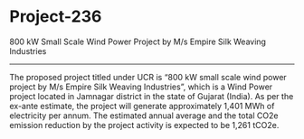 # Project-236
800 kW Small Scale Wind Power Project by M/s Empire Silk Weaving Industries
________________
The proposed project titled under UCR is “800 kW small scale wind power project by M/s Empire Silk Weaving Industries”, which is a Wind Power project located in Jamnagar district in the state of Gujarat (India). As per the ex-ante estimate, the project will generate approximately 1,401 MWh of electricity per annum. The estimated annual average and the total CO2e emission reduction by the project activity is expected to be 1,261 tCO2e.
